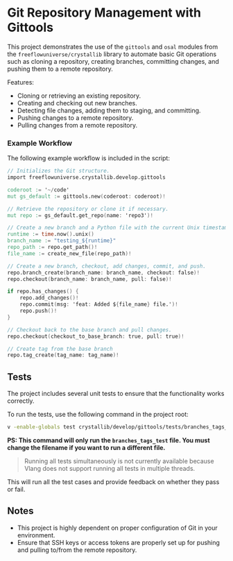 # Git Repository Management with Gittools

This project demonstrates the use of the `gittools` and `osal` modules from the `freeflowuniverse/crystallib` library to automate basic Git operations such as cloning a repository, creating branches, committing changes, and pushing them to a remote repository.

Features:

- Cloning or retrieving an existing repository.
- Creating and checking out new branches.
- Detecting file changes, adding them to staging, and committing.
- Pushing changes to a remote repository.
- Pulling changes from a remote repository.

### Example Workflow

The following example workflow is included in the script:

```v
// Initializes the Git structure.
import freeflowuniverse.crystallib.develop.gittools

coderoot := '~/code'
mut gs_default := gittools.new(coderoot: coderoot)!

// Retrieve the repository or clone it if necessary.
mut repo := gs_default.get_repo(name: 'repo3')!

// Create a new branch and a Python file with the current Unix timestamp in the name.
runtime := time.now().unix()
branch_name := "testing_${runtime}"
repo_path := repo.get_path()!
file_name := create_new_file(repo_path)!

// Create a new branch, checkout, add changes, commit, and push.
repo.branch_create(branch_name: branch_name, checkout: false)!
repo.checkout(branch_name: branch_name, pull: false)!

if repo.has_changes() {
    repo.add_changes()!
    repo.commit(msg: 'feat: Added ${file_name} file.')!
    repo.push()!
}

// Checkout back to the base branch and pull changes.
repo.checkout(checkout_to_base_branch: true, pull: true)!

// Create tag from the base branch
repo.tag_create(tag_name: tag_name)!
```

## Tests

The project includes several unit tests to ensure that the functionality works correctly.

To run the tests, use the following command in the project root:

```bash
v -enable-globals test crystallib/develop/gittools/tests/branches_tags_test.v 
```

**PS: This command will only run the `branches_tags_test` file. You must change the filename if you want to run a different file.**
> Running all tests simultaneously is not currently available because Vlang does not support running all tests in multiple threads.

This will run all the test cases and provide feedback on whether they pass or fail.

## Notes

- This project is highly dependent on proper configuration of Git in your environment.
- Ensure that SSH keys or access tokens are properly set up for pushing and pulling to/from the remote repository.
